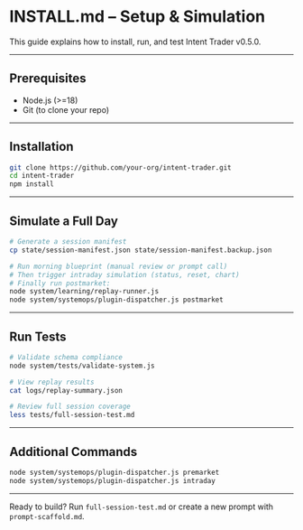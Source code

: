 # INSTALL.md – Setup & Simulation

This guide explains how to install, run, and test Intent Trader v0.5.0.

---

## Prerequisites

- Node.js (>=18)
- Git (to clone your repo)

---

## Installation

```bash
git clone https://github.com/your-org/intent-trader.git
cd intent-trader
npm install
```

---

## Simulate a Full Day

```bash
# Generate a session manifest
cp state/session-manifest.json state/session-manifest.backup.json

# Run morning blueprint (manual review or prompt call)
# Then trigger intraday simulation (status, reset, chart)
# Finally run postmarket:
node system/learning/replay-runner.js
node system/systemops/plugin-dispatcher.js postmarket
```

---

## Run Tests

```bash
# Validate schema compliance
node system/tests/validate-system.js

# View replay results
cat logs/replay-summary.json

# Review full session coverage
less tests/full-session-test.md
```

---

## Additional Commands

```bash
node system/systemops/plugin-dispatcher.js premarket
node system/systemops/plugin-dispatcher.js intraday
```

---

Ready to build? Run `full-session-test.md` or create a new prompt with `prompt-scaffold.md`.
